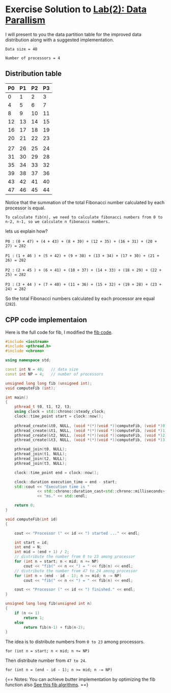 # Exercise Solution to [Lab(2): Data Parallism](https://khalid-elbadawi.github.io/C425/labs/lab02/)

I will present to you the data partition table for the improved data distribution along with a suggested implementation.

`Data size = 48`

`Number of processors = 4`

## Distribution table

|   P0  |   P1  |   P2  |   P3  |
| ----- | ----- | ----- | ----- |
|   0   |   1   |   2   |   3   |
|   4   |   5   |   6   |   7   |
|   8   |   9   |  10   |  11   |
|  12   |  13   |  14   |  15   |
|  16   |  17   |  18   |  19   |
|  20   |  21   |  22   |  23   |
|       |       |       |       |
|  27   |   26  |   25  |   24  |
|  31   |   30  |   29  |   28  |
|  35   |   34  |   33  |   32  |
|  39   |   38  |   37  |   36  |
|  43   |   42  |   41  |   40  |
|  47   |   46  |   45  |   44  |

Notice that the summation of the total Fibonacci number calculated by each processor is equal.

`To calculate fib(n), we need to calculate fibonacci numbers from 0 to n-2, n-1, so we calculate n fibonacci numbers.`


lets us explain how?

`P0 :`
`(0 + 47) + (4 + 43) + (8 + 39) + (12 + 35) + (16 + 31) + (20 + 27) = 282`

`P1 :`
`(1 + 46 ) + (5 + 42) + (9 + 38) + (13 + 34) + (17 + 30) + (21 + 26) = 282`

`P2 :`
`(2 + 45 ) + (6 + 41) + (10 + 37) + (14 + 33) + (18 + 29) + (22 + 25) = 282`

`P3 :`
`(3 + 44 ) + (7 + 40) + (11 + 36) + (15 + 32) + (19 + 28) + (23 + 24) = 282`

So the total Fibonacci numbers calculated by each processor are equal (`282`).

## CPP code implementaion

Here is the full code for fib, I modified the [fib code](https://www.onlinegdb.com/WbRkodALg).

```cpp
#include <iostream>
#include <pthread.h>
#include <chrono>

using namespace std;

const int N = 48;   // data size
const int NP = 4;   // number of processors

unsigned long long fib (unsigned int);
void computeFib (int);

int main()
{
    pthread_t t0, t1, t2, t3;
    using clock = std::chrono::steady_clock;
    clock::time_point start = clock::now();
 
    pthread_create(&t0, NULL, (void *(*)(void *))computeFib, (void *)0);
    pthread_create(&t1, NULL, (void *(*)(void *))computeFib, (void *)1);
    pthread_create(&t2, NULL, (void *(*)(void *))computeFib, (void *)2);
    pthread_create(&t3, NULL, (void *(*)(void *))computeFib, (void *)3);

    pthread_join(t0, NULL);
    pthread_join(t1, NULL);
    pthread_join(t2, NULL);
    pthread_join(t3, NULL);

    clock::time_point end = clock::now();

    clock::duration execution_time = end - start;
    std::cout << "Execution time is " 
              << std::chrono::duration_cast<std::chrono::milliseconds>(execution_time).count() 
              << "ms." << std::endl;

    return 0;
}

void computeFib(int id)
{

    cout << "Processor (" << id << ") started ..." << endl;

    int start = id;
    int end = N;
    int mid = (end + 1) / 2;
    // distribute the number from 0 to 23 among processor
    for (int n = start; n < mid; n += NP)
        cout << "fib(" << n << ") = " << fib(n) << endl;
    // distribute the number from 47 to 24 among processor
    for (int n = (end - id - 1); n >= mid; n -= NP)
        cout << "fib(" << n << ") = " << fib(n) << endl;

    cout << "Processor (" << id << ") finished." << endl;
}

unsigned long long fib(unsigned int n)
{
    if (n <= 1)
        return 1;
    else
        return fib(n-1) + fib(n-2);
}
```
The idea is to distribute numbers from `0 to 23` among processors.

`for (int n = start; n < mid; n += NP)`

Then distribute number from `47 to 24`.

`for (int n = (end - id - 1); n >= mid; n -= NP)`

{==
Notes:
You can achieve butter implementation by optimizing the fib function also [See this fib algrithms](https://www.geeksforgeeks.org/program-for-nth-fibonacci-number/).
==}